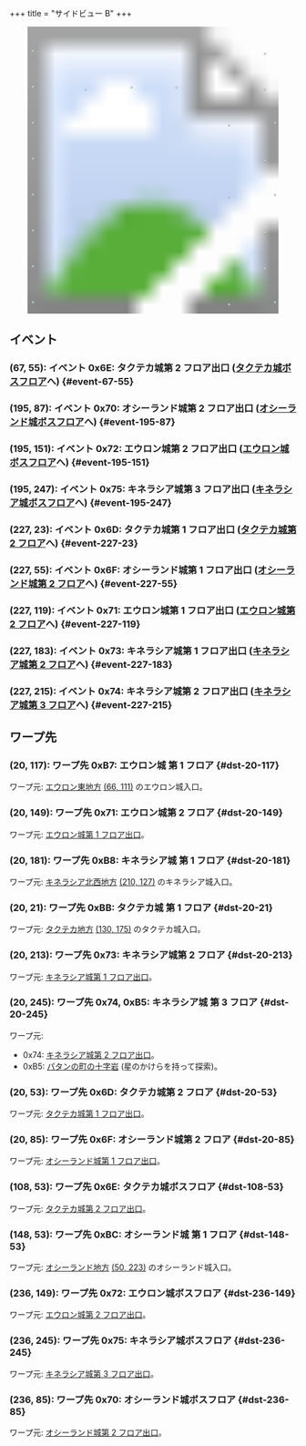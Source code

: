 +++
title = "サイドビュー B"
+++

<!-- SVG {{{ -->
<svg width="1536" height="1536" viewbox="0 0 2048 2048">
<defs>
<image id="svg-asset-bg" width="2048" height="2048" href="map-15.webp" />
<image id="svg-asset-event" width="16" height="16" href="icon-event.png" />
<image id="svg-asset-destination" width="16" height="16" href="icon-destination.png" />
</defs>
<use href="#svg-asset-bg" x="0" y="0"></use>
<a href="#event-67-55">
<use href="#svg-asset-event" x="536" y="440"><title>(67, 55): イベント 0x6E: タクテカ城第 2 フロア出口 (タクテカ城ボスフロアへ)</title></use>
</a>
<a href="#event-195-87">
<use href="#svg-asset-event" x="1560" y="696"><title>(195, 87): イベント 0x70: オシーランド城第 2 フロア出口 (オシーランド城ボスフロアへ)</title></use>
</a>
<a href="#event-195-151">
<use href="#svg-asset-event" x="1560" y="1208"><title>(195, 151): イベント 0x72: エウロン城第 2 フロア出口 (エウロン城ボスフロアへ)</title></use>
</a>
<a href="#event-195-247">
<use href="#svg-asset-event" x="1560" y="1976"><title>(195, 247): イベント 0x75: キネラシア城第 3 フロア出口 (キネラシア城ボスフロアへ)</title></use>
</a>
<a href="#event-227-23">
<use href="#svg-asset-event" x="1816" y="184"><title>(227, 23): イベント 0x6D: タクテカ城第 1 フロア出口 (タクテカ城第 2 フロアへ)</title></use>
</a>
<a href="#event-227-55">
<use href="#svg-asset-event" x="1816" y="440"><title>(227, 55): イベント 0x6F: オシーランド城第 1 フロア出口 (オシーランド城第 2 フロアへ)</title></use>
</a>
<a href="#event-227-119">
<use href="#svg-asset-event" x="1816" y="952"><title>(227, 119): イベント 0x71: エウロン城第 1 フロア出口 (エウロン城第 2 フロアへ)</title></use>
</a>
<a href="#event-227-183">
<use href="#svg-asset-event" x="1816" y="1464"><title>(227, 183): イベント 0x73: キネラシア城第 1 フロア出口 (キネラシア城第 2 フロアへ)</title></use>
</a>
<a href="#event-227-215">
<use href="#svg-asset-event" x="1816" y="1720"><title>(227, 215): イベント 0x74: キネラシア城第 2 フロア出口 (キネラシア城第 3 フロアへ)</title></use>
</a>
<a href="#dst-20-53">
<use href="#svg-asset-destination" x="160" y="424"><title>(20, 53): ワープ先 0x6D: タクテカ城第 2 フロア</title></use>
</a>
<a href="#dst-108-53">
<use href="#svg-asset-destination" x="864" y="424"><title>(108, 53): ワープ先 0x6E: タクテカ城ボスフロア</title></use>
</a>
<a href="#dst-20-85">
<use href="#svg-asset-destination" x="160" y="680"><title>(20, 85): ワープ先 0x6F: オシーランド城第 2 フロア</title></use>
</a>
<a href="#dst-236-85">
<use href="#svg-asset-destination" x="1888" y="680"><title>(236, 85): ワープ先 0x70: オシーランド城ボスフロア</title></use>
</a>
<a href="#dst-20-149">
<use href="#svg-asset-destination" x="160" y="1192"><title>(20, 149): ワープ先 0x71: エウロン城第 2 フロア</title></use>
</a>
<a href="#dst-236-149">
<use href="#svg-asset-destination" x="1888" y="1192"><title>(236, 149): ワープ先 0x72: エウロン城ボスフロア</title></use>
</a>
<a href="#dst-20-213">
<use href="#svg-asset-destination" x="160" y="1704"><title>(20, 213): ワープ先 0x73: キネラシア城第 2 フロア</title></use>
</a>
<a href="#dst-236-245">
<use href="#svg-asset-destination" x="1888" y="1960"><title>(236, 245): ワープ先 0x75: キネラシア城ボスフロア</title></use>
</a>
<a href="#dst-20-245">
<use href="#svg-asset-destination" x="160" y="1960"><title>(20, 245): ワープ先 0x74, 0xB5: キネラシア城 第 3 フロア</title></use>
</a>
<a href="#dst-20-117">
<use href="#svg-asset-destination" x="160" y="936"><title>(20, 117): ワープ先 0xB7: エウロン城 第 1 フロア</title></use>
</a>
<a href="#dst-20-181">
<use href="#svg-asset-destination" x="160" y="1448"><title>(20, 181): ワープ先 0xB8: キネラシア城 第 1 フロア</title></use>
</a>
<a href="#dst-20-21">
<use href="#svg-asset-destination" x="160" y="168"><title>(20, 21): ワープ先 0xBB: タクテカ城 第 1 フロア</title></use>
</a>
<a href="#dst-148-53">
<use href="#svg-asset-destination" x="1184" y="424"><title>(148, 53): ワープ先 0xBC: オシーランド城 第 1 フロア </title></use>
</a>
</svg>
<!-- }}} -->


## イベント

### (67, 55): イベント 0x6E: タクテカ城第 2 フロア出口 ([タクテカ城ボスフロア](#dst-108-53)へ) {#event-67-55}

### (195, 87): イベント 0x70: オシーランド城第 2 フロア出口 ([オシーランド城ボスフロア](#dst-236-85)へ) {#event-195-87}

### (195, 151): イベント 0x72: エウロン城第 2 フロア出口 ([エウロン城ボスフロア](#dst-236-149)へ) {#event-195-151}

### (195, 247): イベント 0x75: キネラシア城第 3 フロア出口 ([キネラシア城ボスフロア](#dst-236-245)へ) {#event-195-247}

### (227, 23): イベント 0x6D: タクテカ城第 1 フロア出口 ([タクテカ城第 2 フロア](#dst-20-53)へ) {#event-227-23}

### (227, 55): イベント 0x6F: オシーランド城第 1 フロア出口 ([オシーランド城第 2 フロア](#dst-20-85)へ) {#event-227-55}

### (227, 119): イベント 0x71: エウロン城第 1 フロア出口 ([エウロン城第 2 フロア](#dst-20-149)へ) {#event-227-119}

### (227, 183): イベント 0x73: キネラシア城第 1 フロア出口 ([キネラシア城第 2 フロア](#dst-20-213)へ) {#event-227-183}

### (227, 215): イベント 0x74: キネラシア城第 2 フロア出口 ([キネラシア城第 3 フロア](#dst-20-245)へ) {#event-227-215}


## ワープ先

### (20, 117): ワープ先 0xB7: エウロン城 第 1 フロア {#dst-20-117}

ワープ元: [エウロン東地方](@/map/map-02/_index.md) [(66, 111)](@/map/map-02/_index.md#event-66-111) のエウロン城入口。

### (20, 149): ワープ先 0x71: エウロン城第 2 フロア {#dst-20-149}

ワープ元: [エウロン城第 1 フロア出口](#event-227-119)。

### (20, 181): ワープ先 0xB8: キネラシア城 第 1 フロア {#dst-20-181}

ワープ元: [キネラシア北西地方](@/map/map-02/_index.md) [(210, 127)](@/map/map-02/_index.md#event-210-127) のキネラシア城入口。

### (20, 21): ワープ先 0xBB: タクテカ城 第 1 フロア {#dst-20-21}

ワープ元: [タクテカ地方](@/map/map-09/_index.md) [(130, 175)](@/map/map-09/_index.md#event-130-175) のタクテカ城入口。

### (20, 213): ワープ先 0x73: キネラシア城第 2 フロア {#dst-20-213}

ワープ元: [キネラシア城第 1 フロア出口](#event-227-183)。

### (20, 245): ワープ先 0x74, 0xB5: キネラシア城 第 3 フロア {#dst-20-245}

ワープ元:

* 0x74: [キネラシア城第 2 フロア出口](#event-227-215)。
* 0xB5: [パタンの町の十字岩](@/map/map-12/_index.md#event-20-202) (星のかけらを持って探索)。

### (20, 53): ワープ先 0x6D: タクテカ城第 2 フロア {#dst-20-53}

ワープ元: [タクテカ城第 1 フロア出口](#event-227-23)。

### (20, 85): ワープ先 0x6F: オシーランド城第 2 フロア {#dst-20-85}

ワープ元: [オシーランド城第 1 フロア出口](#event-227-55)。

### (108, 53): ワープ先 0x6E: タクテカ城ボスフロア {#dst-108-53}

ワープ元: [タクテカ城第 2 フロア出口](#event-67-55)。

### (148, 53): ワープ先 0xBC: オシーランド城 第 1 フロア {#dst-148-53}

ワープ元: [オシーランド地方](@/map/map-11/_index.md) [(50, 223)](@/map/map-11/_index.md#event-50-223) のオシーランド城入口。

### (236, 149): ワープ先 0x72: エウロン城ボスフロア {#dst-236-149}

ワープ元: [エウロン城第 2 フロア出口](#event-195-151)。

### (236, 245): ワープ先 0x75: キネラシア城ボスフロア {#dst-236-245}

ワープ元: [キネラシア城第 3 フロア出口](#event-195-247)。

### (236, 85): ワープ先 0x70: オシーランド城ボスフロア {#dst-236-85}

ワープ元: [オシーランド城第 2 フロア出口](#event-195-87)。
